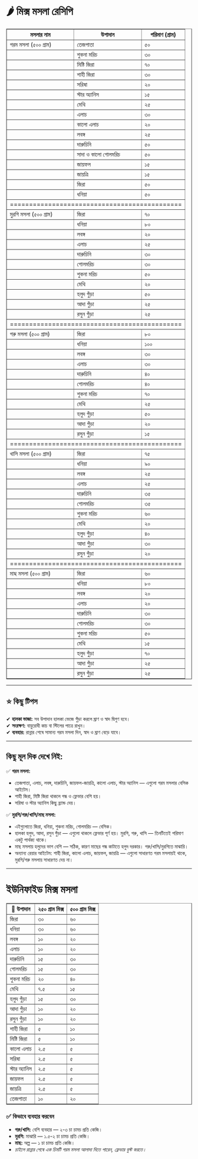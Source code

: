# 🌶️ মিক্স মসলা রেসিপি

<table border="1">
  <tr>
    <th>মসলার নাম</th>
    <th>উপাদান</th>
    <th>পরিমাণ (গ্রাম)</th>
  </tr>

  <!-- Garam Masala -->
  <tr><td>গরম মসলা (৫০০ গ্রাম)</td><td>তেজপাতা</td><td>৫০</td></tr>
  <tr><td></td><td>শুকনা মরিচ</td><td>৩০</td></tr>
  <tr><td></td><td>মিষ্টি জিরা</td><td>৭০</td></tr>
  <tr><td></td><td>শাহী জিরা</td><td>৩০</td></tr>
  <tr><td></td><td>সরিষা</td><td>২০</td></tr>
  <tr><td></td><td>স্টার অ্যানিস</td><td>১৫</td></tr>
  <tr><td></td><td>মেথি</td><td>২৫</td></tr>
  <tr><td></td><td>এলাচ</td><td>৩০</td></tr>
  <tr><td></td><td>কালো এলাচ</td><td>২০</td></tr>
  <tr><td></td><td>লবঙ্গ</td><td>২৫</td></tr>
  <tr><td></td><td>দারুচিনি</td><td>৫০</td></tr>
  <tr><td></td><td>সাদা ও কালো গোলমরিচ</td><td>৫০</td></tr>
  <tr><td></td><td>জায়ফল</td><td>১৫</td></tr>
  <tr><td></td><td>জায়ত্রি</td><td>১৫</td></tr>
  <tr><td></td><td>জিরা</td><td>৫০</td></tr>
  <tr><td></td><td>ধনিয়া</td><td>৫০</td></tr>

  <!-- Separator -->
  <tr><td colspan="3" align="center">=============================================</td></tr>

  <!-- Chicken Masala -->
  <tr><td>মুরগি মসলা (৫০০ গ্রাম)</td><td>জিরা</td><td>৭০</td></tr>
  <tr><td></td><td>ধনিয়া</td><td>৮০</td></tr>
  <tr><td></td><td>লবঙ্গ</td><td>২০</td></tr>
  <tr><td></td><td>এলাচ</td><td>২৫</td></tr>
  <tr><td></td><td>দারুচিনি</td><td>৩০</td></tr>
  <tr><td></td><td>গোলমরিচ</td><td>৩০</td></tr>
  <tr><td></td><td>শুকনা মরিচ</td><td>৫০</td></tr>
  <tr><td></td><td>মেথি</td><td>২০</td></tr>
  <tr><td></td><td>হলুদ গুঁড়া</td><td>৫০</td></tr>
  <tr><td></td><td>আদা গুঁড়া</td><td>২৫</td></tr>
  <tr><td></td><td>রসুন গুঁড়া</td><td>২৫</td></tr>

  <!-- Separator -->
  <tr><td colspan="3" align="center">=============================================</td></tr>

  <!-- Beef Masala -->
  <tr><td>গরু মসলা (৫০০ গ্রাম)</td><td>জিরা</td><td>৮০</td></tr>
  <tr><td></td><td>ধনিয়া</td><td>১০০</td></tr>
  <tr><td></td><td>লবঙ্গ</td><td>৩০</td></tr>
  <tr><td></td><td>এলাচ</td><td>৩০</td></tr>
  <tr><td></td><td>দারুচিনি</td><td>৪০</td></tr>
  <tr><td></td><td>গোলমরিচ</td><td>৪০</td></tr>
  <tr><td></td><td>শুকনা মরিচ</td><td>৭০</td></tr>
  <tr><td></td><td>মেথি</td><td>২৫</td></tr>
  <tr><td></td><td>হলুদ গুঁড়া</td><td>৫০</td></tr>
  <tr><td></td><td>আদা গুঁড়া</td><td>২০</td></tr>
  <tr><td></td><td>রসুন গুঁড়া</td><td>১৫</td></tr>

  <!-- Separator -->
  <tr><td colspan="3" align="center">=============================================</td></tr>

  <!-- Mutton Masala -->
  <tr><td>খাসি মসলা (৫০০ গ্রাম)</td><td>জিরা</td><td>৭৫</td></tr>
  <tr><td></td><td>ধনিয়া</td><td>৯০</td></tr>
  <tr><td></td><td>লবঙ্গ</td><td>২৫</td></tr>
  <tr><td></td><td>এলাচ</td><td>২৫</td></tr>
  <tr><td></td><td>দারুচিনি</td><td>৩৫</td></tr>
  <tr><td></td><td>গোলমরিচ</td><td>৩৫</td></tr>
  <tr><td></td><td>শুকনা মরিচ</td><td>৬০</td></tr>
  <tr><td></td><td>মেথি</td><td>২০</td></tr>
  <tr><td></td><td>হলুদ গুঁড়া</td><td>৪০</td></tr>
  <tr><td></td><td>আদা গুঁড়া</td><td>৩০</td></tr>
  <tr><td></td><td>রসুন গুঁড়া</td><td>২০</td></tr>

  <!-- Separator -->
  <tr><td colspan="3" align="center">=============================================</td></tr>

  <!-- Fish Masala -->
  <tr><td>মাছ মসলা (৫০০ গ্রাম)</td><td>জিরা</td><td>৬০</td></tr>
  <tr><td></td><td>ধনিয়া</td><td>৮০</td></tr>
  <tr><td></td><td>লবঙ্গ</td><td>২০</td></tr>
  <tr><td></td><td>এলাচ</td><td>২০</td></tr>
  <tr><td></td><td>দারুচিনি</td><td>৩০</td></tr>
  <tr><td></td><td>গোলমরিচ</td><td>৩০</td></tr>
  <tr><td></td><td>শুকনা মরিচ</td><td>৫০</td></tr>
  <tr><td></td><td>মেথি</td><td>১৫</td></tr>
  <tr><td></td><td>হলুদ গুঁড়া</td><td>৭০</td></tr>
  <tr><td></td><td>আদা গুঁড়া</td><td>২৫</td></tr>
  <tr><td></td><td>রসুন গুঁড়া</td><td>২৫</td></tr>
</table>

---

## ⭐️ কিছু টিপস

✔ **হালকা ভাজা:** সব উপাদান হালকা ভেজে গুঁড়া করলে ঘ্রাণ ও স্বাদ দ্বিগুণ হবে।<br>
✔ **সংরক্ষণ:** বায়ুরোধী কাচ বা স্টিলের পাত্রে রাখুন।<br>
✔ **ব্যবহার:** রান্নার শেষে সামান্য গরম মসলা দিন, স্বাদ ও ঘ্রাণ বেড়ে যাবে।

---

## কিছু মূল দিক দেখে নিই:

✅ **গরম মসলা:**
- তেজপাতা, এলাচ, লবঙ্গ, দারুচিনি, জায়ফল-জায়ত্রি, কালো এলাচ, স্টার অ্যানিস — এগুলো গরম মসলার বেসিক আইটেম।
- শাহী জিরা, মিষ্টি জিরা থাকলে গন্ধ ও ফ্লেভার বেশি হয়।
- সরিষা ও স্টার অ্যানিস কিছু ব্র্যান্ড দেয়।

✅ **মুরগি/গরু/খাসি/মাছ মসলা:**
- এইগুলোতে জিরা, ধনিয়া, শুকনা মরিচ, গোলমরিচ — বেসিক।
- হালকা হলুদ, আদা, রসুন গুঁড়া — এগুলো থাকলে ফ্লেভার পূর্ণ হয়। মুরগি, গরু, খাসি — তিনটিতেই পরিমাণ একটু পার্থক্য থাকে।
- মাছ মসলায় হলুদের ভাগ বেশি — সঠিক, কারণ মাছের গন্ধ কাটাতে হলুদ দরকার। গরু/খাসি/মুরগিতে মাঝারি।
- অন্যান্য রেয়ার আইটেম: শাহী জিরা, কালো এলাচ, জায়ফল, জায়ত্রি — এগুলো সাধারণত গরম মসলায়ই থাকে, মুরগি/গরু মসলায় সাধারণত দেয় না।

---

# ইউনিফাইড মিক্স মসলা

<table border="1" cellspacing="0" cellpadding="5">
  <thead>
    <tr>
      <th>🌿 উপাদান</th>
      <th>২৫০ গ্রাম মিক্স</th>
      <th>৫০০ গ্রাম মিক্স</th>
    </tr>
  </thead>
  <tbody>
    <tr>
      <td>জিরা</td>
      <td>৩০</td>
      <td>৬০</td>
    </tr>
    <tr>
      <td>ধনিয়া</td>
      <td>৩০</td>
      <td>৬০</td>
    </tr>
    <tr>
      <td>লবঙ্গ</td>
      <td>১০</td>
      <td>২০</td>
    </tr>
    <tr>
      <td>এলাচ</td>
      <td>১০</td>
      <td>২০</td>
    </tr>
    <tr>
      <td>দারুচিনি</td>
      <td>১৫</td>
      <td>৩০</td>
    </tr>
    <tr>
      <td>গোলমরিচ</td>
      <td>১৫</td>
      <td>৩০</td>
    </tr>
    <tr>
      <td>শুকনা মরিচ</td>
      <td>২০</td>
      <td>৪০</td>
    </tr>
    <tr>
      <td>মেথি</td>
      <td>৭.৫</td>
      <td>১৫</td>
    </tr>
    <tr>
      <td>হলুদ গুঁড়া</td>
      <td>১৫</td>
      <td>৩০</td>
    </tr>
    <tr>
      <td>আদা গুঁড়া</td>
      <td>১০</td>
      <td>২০</td>
    </tr>
    <tr>
      <td>রসুন গুঁড়া</td>
      <td>১০</td>
      <td>২০</td>
    </tr>
    <tr>
      <td>শাহী জিরা</td>
      <td>৫</td>
      <td>১০</td>
    </tr>
    <tr>
      <td>মিষ্টি জিরা</td>
      <td>৫</td>
      <td>১০</td>
    </tr>
    <tr>
      <td>কালো এলাচ</td>
      <td>২.৫</td>
      <td>৫</td>
    </tr>
    <tr>
      <td>সরিষা</td>
      <td>২.৫</td>
      <td>৫</td>
    </tr>
    <tr>
      <td>স্টার অ্যানিস</td>
      <td>২.৫</td>
      <td>৫</td>
    </tr>
    <tr>
      <td>জায়ফল</td>
      <td>২.৫</td>
      <td>৫</td>
    </tr>
    <tr>
      <td>জায়ত্রি</td>
      <td>২.৫</td>
      <td>৫</td>
    </tr>
    <tr>
      <td>তেজপাতা</td>
      <td>১০</td>
      <td>২০</td>
    </tr>
  </tbody>
</table>

### **✅ কিভাবে ব্যবহার করবেন**
- **গরু/খাসি:** বেশি ব্যবহার — ২-৩ চা চামচ প্রতি কেজি।
- **মুরগি:** মাঝারি — ১.৫-২ চা চামচ প্রতি কেজি।
- **মাছ:** অল্প — ১ চা চামচ প্রতি কেজি।
- *চাইলে রান্নার শেষে এক চিমটি গরম মসলা আলাদা দিতে পারেন, ফ্লেভার বুস্ট করতে।*
